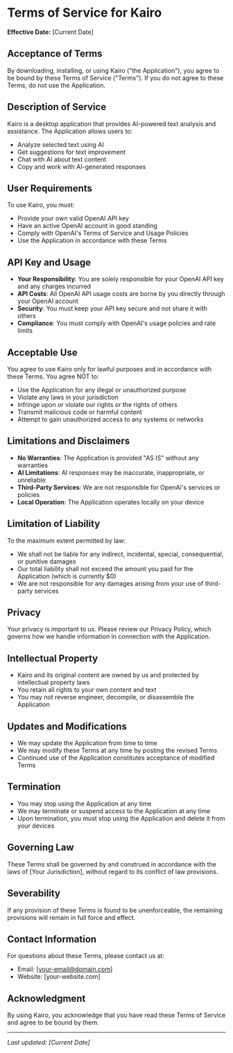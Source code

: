 # Terms of Service for Kairo

**Effective Date:** [Current Date]

## Acceptance of Terms

By downloading, installing, or using Kairo ("the Application"), you agree to be bound by these Terms of Service ("Terms"). If you do not agree to these Terms, do not use the Application.

## Description of Service

Kairo is a desktop application that provides AI-powered text analysis and assistance. The Application allows users to:
- Analyze selected text using AI
- Get suggestions for text improvement
- Chat with AI about text content
- Copy and work with AI-generated responses

## User Requirements

To use Kairo, you must:
- Provide your own valid OpenAI API key
- Have an active OpenAI account in good standing
- Comply with OpenAI's Terms of Service and Usage Policies
- Use the Application in accordance with these Terms

## API Key and Usage

- **Your Responsibility**: You are solely responsible for your OpenAI API key and any charges incurred
- **API Costs**: All OpenAI API usage costs are borne by you directly through your OpenAI account
- **Security**: You must keep your API key secure and not share it with others
- **Compliance**: You must comply with OpenAI's usage policies and rate limits

## Acceptable Use

You agree to use Kairo only for lawful purposes and in accordance with these Terms. You agree NOT to:
- Use the Application for any illegal or unauthorized purpose
- Violate any laws in your jurisdiction
- Infringe upon or violate our rights or the rights of others
- Transmit malicious code or harmful content
- Attempt to gain unauthorized access to any systems or networks

## Limitations and Disclaimers

- **No Warranties**: The Application is provided "AS IS" without any warranties
- **AI Limitations**: AI responses may be inaccurate, inappropriate, or unreliable
- **Third-Party Services**: We are not responsible for OpenAI's services or policies
- **Local Operation**: The Application operates locally on your device

## Limitation of Liability

To the maximum extent permitted by law:
- We shall not be liable for any indirect, incidental, special, consequential, or punitive damages
- Our total liability shall not exceed the amount you paid for the Application (which is currently $0)
- We are not responsible for any damages arising from your use of third-party services

## Privacy

Your privacy is important to us. Please review our Privacy Policy, which governs how we handle information in connection with the Application.

## Intellectual Property

- Kairo and its original content are owned by us and protected by intellectual property laws
- You retain all rights to your own content and text
- You may not reverse engineer, decompile, or disassemble the Application

## Updates and Modifications

- We may update the Application from time to time
- We may modify these Terms at any time by posting the revised Terms
- Continued use of the Application constitutes acceptance of modified Terms

## Termination

- You may stop using the Application at any time
- We may terminate or suspend access to the Application at any time
- Upon termination, you must stop using the Application and delete it from your devices

## Governing Law

These Terms shall be governed by and construed in accordance with the laws of [Your Jurisdiction], without regard to its conflict of law provisions.

## Severability

If any provision of these Terms is found to be unenforceable, the remaining provisions will remain in full force and effect.

## Contact Information

For questions about these Terms, please contact us at:
- Email: [your-email@domain.com]
- Website: [your-website.com]

## Acknowledgment

By using Kairo, you acknowledge that you have read these Terms of Service and agree to be bound by them.

---

*Last updated: [Current Date]*